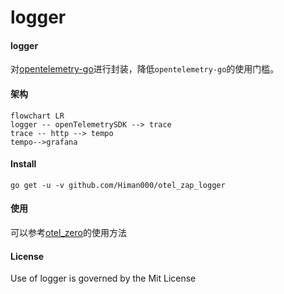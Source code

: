 # logger

#### logger

对[opentelemetry-go](https://github.com/open-telemetry/opentelemetry-go)进行封装，降低`opentelemetry-go`的使用门槛。

#### 架构

```mermaid
flowchart LR
logger -- openTelemetrySDK --> trace
trace -- http --> tempo
tempo-->grafana

```

#### Install

```text
go get -u -v github.com/Himan000/otel_zap_logger
```

#### 使用

可以参考[otel_zero](https://github.com/Himan000/otel_zero.git)的使用方法

#### License

Use of logger is governed by the Mit License
